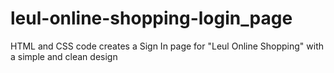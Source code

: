 # leul-online-shopping-login_page
HTML and CSS code creates a Sign In page for "Leul Online Shopping" with a simple and clean design
